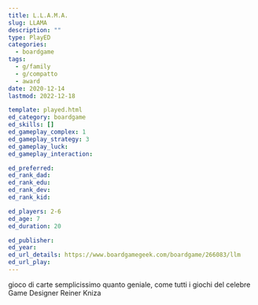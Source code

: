 ```yaml
---
title: L.L.A.M.A.
slug: LLAMA
description: ""
type: PlayED
categories:
  - boardgame
tags:
  - g/family
  - g/compatto
  - award
date: 2020-12-14
lastmod: 2022-12-18

template: played.html
ed_category: boardgame
ed_skills: []
ed_gameplay_complex: 1
ed_gameplay_strategy: 3
ed_gameplay_luck:
ed_gameplay_interaction: 

ed_preferred: 
ed_rank_dad: 
ed_rank_edu: 
ed_rank_dev: 
ed_rank_kid: 

ed_players: 2-6
ed_age: 7
ed_duration: 20

ed_publisher: 
ed_year: 
ed_url_details: https://www.boardgamegeek.com/boardgame/266083/llm
ed_url_play: 
---
```



gioco di carte semplicissimo quanto geniale, come tutti i giochi del celebre Game Designer Reiner Kniza



